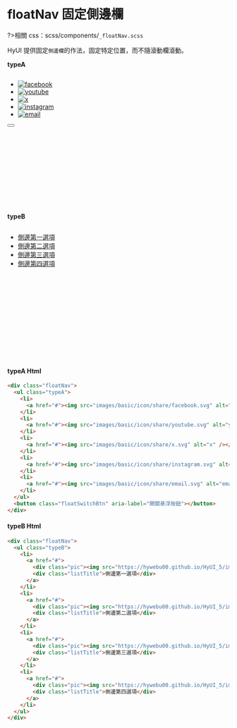 # floatNav 固定側邊欄

?>相關 css：scss/components/`_floatNav.scss`

HyUI 提供固定`側邊欄`的作法，固定特定位置，而不隨滾動欄滾動。

<!-- panels:start -->
<!-- div:left-panel -->

**typeA**

<div class="demo">
<div class="floatNav">
  <ul class="typeA">
    <li>
      <a href="#"><img src="images/basic/icon/share/facebook.svg" alt="facebook" /></a>
    </li>
    <li>
      <a href="#"><img src="images/basic/icon/share/youtube.svg" alt="youtube" /></a>
    </li>
    <li>
      <a href="#"><img src="images/basic/icon/share/x.svg" alt="x" /></a>
    </li>
    <li>
      <a href="#"><img src="images/basic/icon/share/instagram.svg" alt="instagram" /></a>
    </li>
    <li>
      <a href="#"><img src="images/basic/icon/share/email.svg" alt="email" /></a>
    </li>
  </ul>
  <button class="floatSwitchBtn" aria-label="開關悬浮按鈕"></button>
</div>
</div>

<!-- div:right-panel -->

**typeB**

<div class="demo">
<div class="floatNav">
  <ul class="typeB">
    <li>
      <a href="#">
        <div class="pic"><i class="i_account_circle_w"></i></div>
        <div class="listTitle">側邊第一選項</div>
      </a>
    </li>
    <li>
      <a href="#">
        <div class="pic"><i class="i_account_circle_w"></i></div>
        <div class="listTitle">側邊第二選項</div>
      </a>
    </li>
    <li>
      <a href="#">
        <div class="pic"><i class="i_account_circle_w"></i></div>
        <div class="listTitle">側邊第三選項</div>
      </a>
    </li>
    <li>
      <a href="#">
        <div class="pic"><i class="i_account_circle_w"></i></div>
        <div class="listTitle">側邊第四選項</div>
      </a>
    </li>
  </ul>
</div>
</div>

<!-- panels:end -->
<!-- tabs:start -->

#### **typeA Html**

```html
<div class="floatNav">
  <ul class="typeA">
    <li>
      <a href="#"><img src="images/basic/icon/share/facebook.svg" alt="facebook" /></a>
    </li>
    <li>
      <a href="#"><img src="images/basic/icon/share/youtube.svg" alt="youtube" /></a>
    </li>
    <li>
      <a href="#"><img src="images/basic/icon/share/x.svg" alt="x" /></a>
    </li>
    <li>
      <a href="#"><img src="images/basic/icon/share/instagram.svg" alt="instagram" /></a>
    </li>
    <li>
      <a href="#"><img src="images/basic/icon/share/email.svg" alt="email" /></a>
    </li>
  </ul>
  <button class="floatSwitchBtn" aria-label="開關悬浮按鈕"></button>
</div>
```

#### **typeB Html**

```html
<div class="floatNav">
  <ul class="typeB">
    <li>
      <a href="#">
        <div class="pic"><img src="https://hywebu00.github.io/HyUI_5/images/basic/icon/grid_w.svg" /></div>
        <div class="listTitle">側邊第一選項</div>
      </a>
    </li>
    <li>
      <a href="#">
        <div class="pic"><img src="https://hywebu00.github.io/HyUI_5/images/basic/icon/setting_w.svg" /></div>
        <div class="listTitle">側邊第二選項</div>
      </a>
    </li>
    <li>
      <a href="#">
        <div class="pic"><img src="https://hywebu00.github.io/HyUI_5/images/basic/icon/home_w.svg" /></div>
        <div class="listTitle">側邊第三選項</div>
      </a>
    </li>
    <li>
      <a href="#">
        <div class="pic"><img src="https://hywebu00.github.io/HyUI_5/images/basic/icon/heart_w.svg" /></div>
        <div class="listTitle">側邊第四選項</div>
      </a>
    </li>
  </ul>
</div>
```

<!-- tabs:end -->
<style>
  .demo{
   position: relative;
    width: 160px;
    height: 300px;
  overflow:hidden;
  }
  .floatNav{
    position:absolute !important;
    bottom:auto !important;
    top:0 !important;
  }
</style>

<script>
function _jsSlideDown(element, time = 200) {
  let ele = window.getComputedStyle(element);
  let display = ele.display;
  let speed = time;
  element.style.display = display;
  if (display === 'none') {
    element.style.display = 'block';
    element.style.overflow = 'hidden';
    let totalHeight = element.offsetHeight;
    element.style.height = '0px';
    element.style.transitionProperty = 'height';
    element.style.transitionDuration = `${speed}ms`;
    setTimeout(() => {
      element.style.height = `${totalHeight}px`;
    }, 0);
    setTimeout(() => {
      element.style.removeProperty('height');
      element.style.removeProperty('overflow');
      element.style.removeProperty('transition-duration');
      element.style.removeProperty('transition-property');
    }, speed);
  }
}function _jsParents(element, elementCheck) {
  const matched = [];

  const elements = typeof element === 'string' ? document.querySelectorAll(element) : element;

  // 取得每個元素的所有父節點，直到 <html>
  function _getParents(el) {
    while (el.parentNode && el.parentNode !== document.documentElement) {
      matched.push(el.parentNode);
      el = el.parentNode;
    }
  }

  // 處理集合與單一元素
  if (elements) {
    if (elements.length === undefined) {
      _getParents(elements);
    } else if (elements.nodeName !== 'SELECT') {
      elements.forEach(_getParents);
    }
  }

  // 根據 elementCheck 過濾父節點
  const filtered = matched.filter((parent) => {
    if (!elementCheck) {
      return true;
    } else if (elementCheck[0] === '#') {
      return parent.id === elementCheck.slice(1);
    } else if (elementCheck[0] === '.') {
      return parent.classList.contains(elementCheck.slice(1));
    } else if (typeof elementCheck === 'string') {
      return parent.localName === elementCheck.toLowerCase();
    } else {
      return parent === elementCheck;
    }
  });

  // 利用 Set 來進行去重複，並使用reverse()反轉順序
  return Array.from(new Set(filtered)).reverse();
}
// 亂數數字
function _randomNumber(max) {
  let letter = '1234567890';
  let number = '';

  for (let i = 0; i < max; i++) number += letter.charAt(Math.floor(Math.random() * letter.length));
  return number;
}

// 亂數英文字
function _randomLetter(max) {
  let letter = 'abcdefghijklmnopqrstuvwxyz';
  let text = '';

  for (let i = 0; i < max; i++) text += letter.charAt(Math.floor(Math.random() * letter.length));
  return text;
}


function _jsSlideUp(element, time = 200) {
  let ele = window.getComputedStyle(element);
  let display = ele.display;
  let speed = time;
  element.style.display = display;
  if (display !== 'none') {
    let totalHeight = element.offsetHeight;
    element.style.overflow = 'hidden';

    element.style.height = `${totalHeight}px`;
    element.style.transitionProperty = 'height';
    element.style.transitionDuration = `${speed}ms`;
    setTimeout(() => {
      element.style.height = `0px`;
    }, 0);
    setTimeout(() => {
      element.style.display = 'none';
      element.style.removeProperty('height');
      element.style.removeProperty('overflow');
      element.style.removeProperty('transition-duration');
      element.style.removeProperty('transition-property');
    }, speed);
  }
}

  function _toggleDropdown(elem, con, autoClose = true) {
  const body = document.querySelector('body');
  const targetSelect = document.querySelector(elem);
  const targetSelectCon = document.querySelector(con);
  if (!targetSelectCon) return;

  if (!targetSelect) {
    targetSelectCon.style.display = 'block';
    return;
  }
  let checkDisplay = window.getComputedStyle(targetSelectCon).display === 'none';
  const id = `ts_${_randomLetter(3)}${_randomNumber(3)}`;

  if (checkDisplay) {
    targetSelect.setAttribute('aria-expanded', 'false');
  } else {
    targetSelect.setAttribute('aria-expanded', 'true');
    targetSelect.classList.add('active');
  }
  targetSelect.setAttribute('aria-haspopup', 'true');
  targetSelect.setAttribute('aria-controls', `${id}_con`);
  targetSelect.setAttribute('id', id);
  targetSelectCon.setAttribute('id', `${id}_con`);
  targetSelectCon.setAttribute('aria-labelledby', id);

  targetSelect.addEventListener('click', (e) => {
    let expanded = targetSelect.getAttribute('aria-expanded');
    expanded === 'true' ? closeCon() : openCon();
  });
  function openCon() {
    targetSelect.setAttribute('aria-expanded', 'true');
    targetSelect.classList.add('active');
    _jsSlideDown(targetSelectCon);
  }
  function closeCon() {
    targetSelect.setAttribute('aria-expanded', 'false');
    targetSelect.classList.remove('active');
    _jsSlideUp(targetSelectCon);
    targetSelect.focus();
  }
  body.addEventListener('keydown', (e) => {
    let allTarget = targetSelectCon.querySelectorAll('a, button, input, textarea, select');
    const firstTarget = allTarget[0];
    const lastTarget = [...allTarget].at(-1);

    if (targetSelect.getAttribute('aria-expanded') === 'true') {
      if (e.code === 'Tab') {
        if (e.target === targetSelect && e.shiftKey) {
          closeCon();
        } else if (e.target === firstTarget && e.shiftKey) {
          e.preventDefault();
          targetSelect.focus();
        } else if (e.target === lastTarget && !e.shiftKey) {
          e.preventDefault();
          closeCon();
        }
      }
      //Escape
      else if (e.code === 'Escape') {
        targetSelect.setAttribute('aria-expanded', 'false');
        _jsSlideUp(targetSelectCon);
        targetSelect.focus();
      }
    }
  });

  if (autoClose) {
    // 點擊其他地方關閉;
    body.addEventListener('click', (e) => {
      let isInsideTarget = _jsParents(e.target, targetSelectCon).length === 0;

      if (targetSelect.getAttribute('aria-expanded') === 'true' && e.target !== targetSelect && isInsideTarget) {
        targetSelect.setAttribute('aria-expanded', 'false');
        targetSelect.classList.remove('active');
        _jsSlideUp(targetSelectCon);
      }
    });
  }

  window.addEventListener('resize', (e) => {
    if (!checkDisplay) return;
    targetSelect.setAttribute('aria-expanded', 'false');
    targetSelect.classList.remove('active');
    _jsSlideUp(targetSelectCon);
  });
}
  _toggleDropdown('.floatNav .floatSwitchBtn', '.floatNav .typeA'); //LP 內容搜尋
</script>

